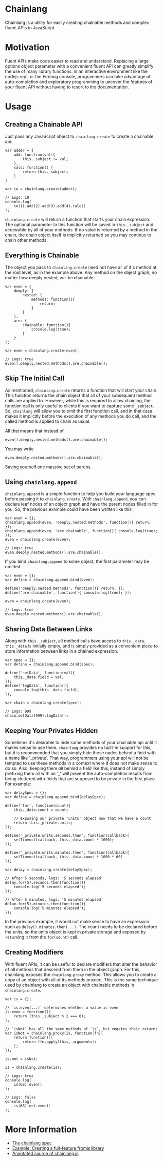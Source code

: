 Chainlang
=========

Chainlang is a utility for easily creating chainable methods and complex fluent APIs in JavaScript.

Motivation
==========

Fuent APIs make code easier to read and understand. Replacing a large options object parameter with a convenient
fluent API can greatly simplify the use of many library functions. In an interactive environment like the
nodejs repl, or the Firebug console, programmers can take advantage of auto-completion and exploratory programming
to uncover the features of your fluent API without having to resort to the documentation.

Usage
=====

Creating a Chainable API
------------------------

Just pass any JavaScript object to `chainlang.create` to create a chainable api:

```
var adder = {
    add: function(val){ 
        this._subject += val; 
    },
    calc: function() { 
        return this._subject; 
    }
}

var to = chainlang.create(adder);

// Logs: 10
console.log(
    to(1).add(2).add(3).add(4).calc()
);
```

`chainlang.create` will return a function that starts your chain expression. The optional parameter
to this function will be saved in `this._subject` and accessible by all of your methods. If no value
is returned by a method in the chain, the chain object itself is implicitly returned so you may
continue to chain other methods.

Everything is Chainable
-----------------------

The object you pass to `chainlang.create` need not have all of it's method at the root level, as in
the example above. Any method on the object graph, no matter how deeply nested, will be chainable.

```
var even = {
    deeply: {
        nested: {
            methods: function(){
                return;   
            }
        }
    },
    are: {
        chainable: function(){
            console.log(true);   
        }
    }
};

var even = chainlang.create(even);

// Logs: true
even().deeply.nested.methods().are.chainable();
```

Skip The Initial Call
---------------------

As mentioned, `chainlang.create` returns a function that will start your chain. This function returns the
chain object that all of your subsequent method calls are applied to. However, while this is required to allow 
chaining, the function call is only useful to clients if you want to capture some `_subject`. So, `chainlang` will allow
you to omit the first function call, and in that case makes it implicitly before the execution of any methods
you do call, and the called method is applied to chain as usual.

All that means that instead of

```
even().deeply.nested.methods().are.chainable();
```

You may write

```
even.deeply.nested.methods().are.chainable();
```

Saving yourself one massive set of parens.

Using `chainlang.append`
------------------------

`chainlang.append` is a simple function to help you build your language spec before passing it to
`chainlang.create`. With `chainlang.append`, you can declare leaf nodes of an object graph and
have the parent nodes filled in for you. So, the previous example could have been written like this:

```
var even = {};
chainlang.append(even, 'deeply.nested.methods', function(){ return; });
chainlang.append(even, 'are.chainable', function(){ console.log(true); });
even = chainlang.create(even);

// Logs: true
even.deeply.nested.methods().are.chainable();
```

If you bind `chainlang.append` to some object, the first parameter may be omitted

```
var even = {};
var define = chainlang.append.bind(even);

define('deeply.nested.methods', function(){ return; });
define('are.chainable', function(){ console.log(true); });

even = chainlang.create(even);

// Logs: true
even.deeply.nested.methods().are.chainable();
```

Sharing Data Between Links
--------------------------

Along with `this._subject`, all method calls have access to `this._data`. `this._data` is initially
empty, and is simply provided as a convenient place to store information between links in a chained
expression.

```
var spec = {};
var define = chainlang.append.bind(spec);

define('setData', function(val){ 
    this._data.field = val; 
});
define('logData', function(){ 
    console.log(this._data.field); 
});

var chain = chainlang.create(spec);

// Logs: 999
chain.setData(999).logData();
```

Keeping Your Privates Hidden
----------------------------

Sometimes it's desirable to hide some methods of your chainable api until it makes sense to use them.
`chainlang` provides no built-in support for this, but it is recommended that you simply hide these nodes
behind a field with a name like '\_private'. That way, programmers using your api will not be tempted to use
these methods in a context where it does not make sense to do so. Also, keeping them *all* behind
a field like this, instand of simply prefixing them all with an '\_' will prevent the auto-completion
results from being cluttered with fields that are supposed to be private in the first place. For example:

```
var delaySpec = {};
var define = chainlang.append.bind(delaySpec);

define('for', function(count){
    this._data.count = count;
    
    // exposing our private 'units' object now that we have a count
    return this._private.units;
});

define('_private.units.seconds.then', function(callback){
    setTimeout(callback, this._data.count * 1000);
});

define('_private.units.minutes.then', function(callback){
    setTimeout(callback, this._data.count * 1000 * 60)
});

var delay = chainlang.create(delaySpec);

// After 5 seconds, logs: '5 seconds elapsed'
delay.for(5).seconds.then(function(){
    console.log('5 seconds elapsed');
});

// After 5 minutes, logs: '5 minutes elapsed'
delay.for(5).minutes.then(function(){
    console.log('5 minutes elapsed');
});
```

In the previous example, it would not make sense to have an expression such as `delay().minutes.then(...)`.
The count needs to be declared before the units, so the units object is kept in private storage and exposed
by `return`ing it from the `for(count)` call.

Creating Modifiers
------------------

With fluent APIs, it can be useful to declare modifiers that alter the behavior of all methods that descend
from them in the object graph. For this, chainlang exposes the `chainlang.proxy` method. This allows you to
create a copy of an object with all of its methods proxied. This is the same technique used by
chainlang to create an object with chainable methods in `chainlang.create`.

```
var is = {};

// `is.even(...)` determines whether a value is even
is.even = function(){
    return (this._subject % 2 === 0);
};

// `isNot` has all the same methods of `is`, but negates their returns
var isNot = chainlang.proxy(is, function(fn){
    return function(){
        return !fn.apply(this, arguments);  
    };
});

is.not = isNot;

is = chainlang.create(is);

// Logs: true
console.log(
    is(68).even()
);

// Logs: false
console.log(
    is(68).not.even()
);
```

More Information
================

* [The chainlang spec](http://jbreeden.github.io/chainlang/spec/spec.html)
* [Example: Creating a full-feature fromjs library](http://jbreeden.github.io/chainlang/fromjs/from.html)
* [Annotated source of chainlang.js](http://jbreeden.github.io/chainlang/source/chainlang.html)
